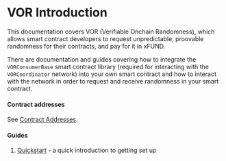 # VOR Introduction

This documentation covers VOR (Verifiable Onchain Randomness), which allows smart contract
developers to request unpredictable, proovable randomness for their contracts, and pay for it in xFUND.

There are documentation and guides covering how to integrate the `VORConsumerBase` smart contract 
library (required for interacting with the `VORCoordinator` network) into your own smart 
contract and how to interact with the network in order to request and receive randomness 
in your smart contract.

#### Contract addresses

See [Contract Addresses](./contracts.md).

#### Guides

1. [Quickstart](./guide/quickstart.md) - a quick introduction to getting set up
